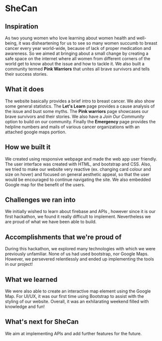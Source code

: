 # SheCan
## Inspiration
As two young women who love learning about women health and well-being, it was disheartening for us to see so many women succumb to breast cancer every year world-wide, because of lack of proper medication and awareness.
So we aimed at bringing about a small change by creating a safe space on the internet where all women from different corners of the world get to know about the issue and how to tackle it. We also built a community termed **Pink Warriors** that unites all brave survivors and tells their success stories.
## What it does
The website basically provides a brief intro to breast cancer. We also show some general statistics. 
The **Let's Learn** page provides a cause analysis of the issue and bust some myths.
The **Pink warriors** page showcases our brave survivors and their stories. We also have a _Join Our Community_  option to build on our community.
Finally the **Emergency** page provides the helpline numbers and mails of various cancer organizations with an attached google maps portion.

## How we built it
We created using responsive webpage  and made the web app user friendly. The user interface was created with HTML, and bootstrap and CSS.  Also, we tried to make our website very reactive (ex. changing card colour and size on hover) and focused on general aesthetic appeal, so that the user would be encouraged to continue navigating the site. We also embedded Google map for the benefit of the users.
## Challenges we ran into
We initially wished to learn about firebase and APIs , however since it is our first hackathon, we found it really difficult to implement. Nevertheless we are proud of what we have been able to build.
## Accomplishments that we're proud of
During this hackathon, we explored many technologies with which we were previously unfamiliar. None of us had used bootstrap, nor Google Maps. However, we persevered relentlessly and ended up implementing the tools in our project!
## What we learned
We were also able to create an interactive map element using the Google Map. For UI/UX, it was our first time using Bootstrap to assist with the styling of our website. Overall, it was an exhilarating weekend filled with knowledge and fun!
## What's next for SheCan
We aim at implementing APIs and add further features for the future.
